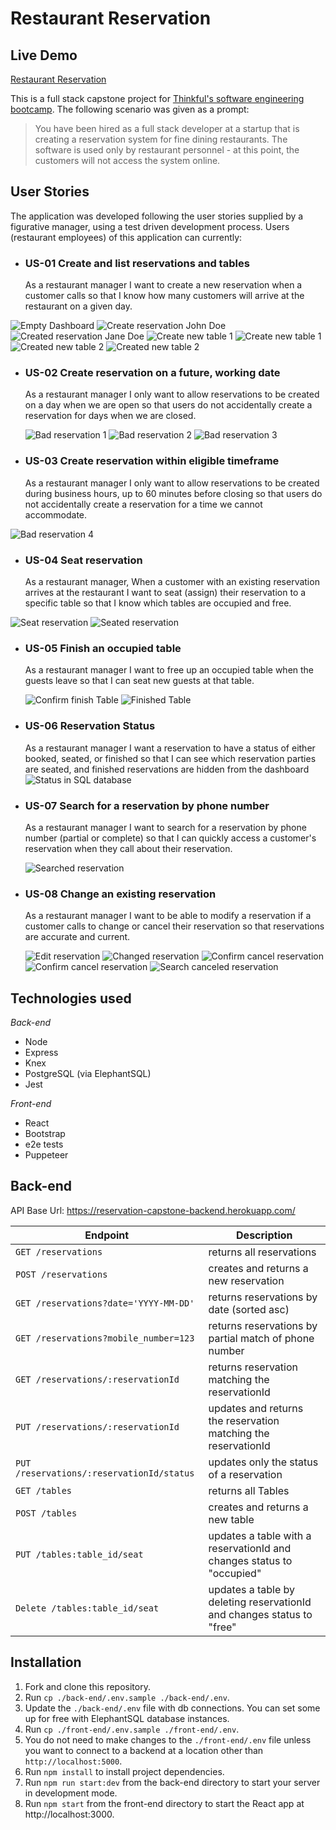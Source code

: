 # Restaurant Reservation

## Live Demo

[Restaurant Reservation](https://reservation-front-end.herokuapp.com/)

This is a full stack capstone project for [Thinkful's software engineering bootcamp](https://www.thinkful.com/bootcamp/web-development/). The following scenario was given as a prompt:

> You have been hired as a full stack developer at a startup that is creating a reservation system for fine dining restaurants.
> The software is used only by restaurant personnel - at this point, the customers will not access the system online.

## User Stories

The application was developed following the user stories supplied by a figurative manager, using a test driven development process. Users (restaurant employees) of this application can currently:

- ### US-01 Create and list reservations and tables
  As a restaurant manager
  I want to create a new reservation when a customer calls
  so that I know how many customers will arrive at the restaurant on a given day.

![Empty Dashboard](readme-screenshots/emptyDashboard.png)
![Create reservation John Doe](readme-screenshots/createdReservation1.png)
![Created reservation Jane Doe](readme-screenshots/createdReservation2.png)
![Create new table 1](readme-screenshots/createNewTable.png)
![Create new table 1](readme-screenshots/createdNewTable.png)
![Created new table 2](readme-screenshots/createNewTable2.png)
![Created new table 2](readme-screenshots/createdNewTable2.png)

- ### US-02 Create reservation on a future, working date

  As a restaurant manager
  I only want to allow reservations to be created on a day when we are open
  so that users do not accidentally create a reservation for days when we are closed.

  ![Bad reservation 1](readme-screenshots/badReservation1.png)
  ![Bad reservation 2](readme-screenshots/badReservation2.png)
  ![Bad reservation 3](readme-screenshots/badReservation3.png)

- ### US-03 Create reservation within eligible timeframe
  As a restaurant manager
  I only want to allow reservations to be created during business hours, up to 60 minutes before closing
  so that users do not accidentally create a reservation for a time we cannot accommodate.

![Bad reservation 4](readme-screenshots/US-3.png)

- ### US-04 Seat reservation
  As a restaurant manager,
  When a customer with an existing reservation arrives at the restaurant
  I want to seat (assign) their reservation to a specific table
  so that I know which tables are occupied and free.

![Seat reservation](readme-screenshots/seatReservation.png)
![Seated reservation](readme-screenshots/seatedReservation.png)

- ### US-05 Finish an occupied table

  As a restaurant manager
  I want to free up an occupied table when the guests leave
  so that I can seat new guests at that table.

  ![Confirm finish Table](readme-screenshots/confirmFinishReservation.png)
  ![Finished Table](readme-screenshots/finishedReservation.png)

- ### US-06 Reservation Status

  As a restaurant manager
  I want a reservation to have a status of either booked, seated, or finished
  so that I can see which reservation parties are seated, and finished reservations are hidden from the dashboard
  ![Status in SQL database](readme-screenshots/status.png)

- ### US-07 Search for a reservation by phone number

  As a restaurant manager
  I want to search for a reservation by phone number (partial or complete)
  so that I can quickly access a customer's reservation when they call about their reservation.

  ![Searched reservation](readme-screenshots/searchedReservation1.png)

- ### US-08 Change an existing reservation

  As a restaurant manager
  I want to be able to modify a reservation if a customer calls to change or cancel their reservation
  so that reservations are accurate and current.

  ![Edit reservation](readme-screenshots/editReservation.png)
  ![Changed reservation](readme-screenshots/editedReservation.png)
  ![Confirm cancel reservation](readme-screenshots/confirmCancel.png)
  ![Confirm cancel reservation](readme-screenshots/canceledReservation.png)
  ![Search canceled reservation](readme-screenshots/searchedReservation2.png)

## Technologies used

_Back-end_

- Node
- Express
- Knex
- PostgreSQL (via ElephantSQL)
- Jest

_Front-end_

- React
- Bootstrap
- e2e tests
- Puppeteer

## Back-end

API Base Url: https://reservation-capstone-backend.herokuapp.com/

| Endpoint                                  | Description                                                            |
| ----------------------------------------- | ---------------------------------------------------------------------- |
| `GET /reservations`                       | returns all reservations                                               |
| `POST /reservations`                      | creates and returns a new reservation                                  |
| `GET /reservations?date='YYYY-MM-DD'`     | returns reservations by date (sorted asc)                              |
| `GET /reservations?mobile_number=123`     | returns reservations by partial match of phone number                  |
| `GET /reservations/:reservationId`        | returns reservation matching the reservationId                         |
| `PUT /reservations/:reservationId`        | updates and returns the reservation matching the reservationId         |
| `PUT /reservations/:reservationId/status` | updates only the status of a reservation                               |
| `GET /tables`                             | returns all Tables                                                     |
| `POST /tables`                            | creates and returns a new table                                        |
| `PUT /tables:table_id/seat`               | updates a table with a reservationId and changes status to "occupied"  |
| `Delete /tables:table_id/seat`            | updates a table by deleting reservationId and changes status to "free" |

## Installation

1. Fork and clone this repository.
1. Run `cp ./back-end/.env.sample ./back-end/.env`.
1. Update the `./back-end/.env` file with db connections. You can set some up for free with ElephantSQL database instances.
1. Run `cp ./front-end/.env.sample ./front-end/.env`.
1. You do not need to make changes to the `./front-end/.env` file unless you want to connect to a backend at a location other than `http://localhost:5000`.
1. Run `npm install` to install project dependencies.
1. Run `npm run start:dev` from the back-end directory to start your server in development mode.
1. Run `npm start` from the front-end directory to start the React app at http://localhost:3000.
